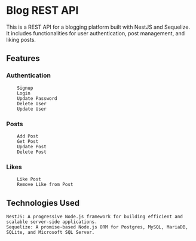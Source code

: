 # Blog REST API
This is a REST API for a blogging platform built with NestJS and Sequelize. It includes functionalities for user authentication, post management, and liking posts.
## Features
   ### Authentication
        Signup
        Login
        Update Password
        Delete User
        Update User

   ### Posts
        Add Post
        Get Post
        Update Post
        Delete Post

   ### Likes
        Like Post
        Remove Like from Post

## Technologies Used
    NestJS: A progressive Node.js framework for building efficient and scalable server-side applications.
    Sequelize: A promise-based Node.js ORM for Postgres, MySQL, MariaDB, SQLite, and Microsoft SQL Server.
